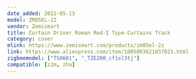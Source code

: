 ```yaml
---
date_added: 2022-05-13
model: ZM85EL-2Z
vendor: Zemismart
title: Curtain Driver Roman Rod-I Type-Curtains Track
category: cover
mlink: https://www.zemismart.com/products/zm85el-2z
link: https://www.aliexpress.com/item/1005003621037821.html
zigbeemodel: ["TS0601", "_TZE200_cf1sl3tj"]
compatible: [z2m, zha]
---
```

